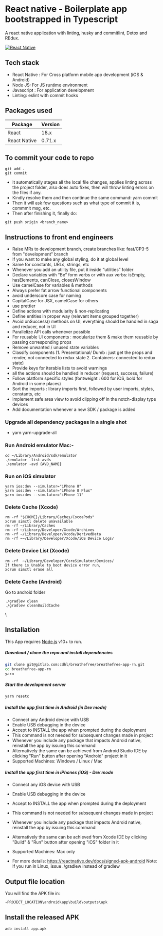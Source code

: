 # React native - Boilerplate app bootstrapped in Typescript

A react native application with linting, husky and commitlint, Detox and REdux.

[![React Native](https://iili.io/HYGqeKQ.png)](https://reactnative.dev/)

## Tech stack

- React Native : For Cross platform mobile app development (iOS & Android)
- Node JS: For JS runtime environment
- Javascript : For application development
- Linting: eslint with commit hooks

## Packages used

| Package          | Version |
| ---------------- | ------- |
| React            | 18.x      |
| React Native     | 0.71.x  |

## To commit your code to repo

```
git add .
git commit
```

- It automatically stages all the local file changes, applies linting across the project folder, also does auto fixes, then will throw linting errors on the files if any.
- Kindly resolve them and then continue the same command: yarn commit
- Then it will ask few questions such as what type of commit it is, commmit msg, etc.
- Then after finishing it, finally do:

```
git push origin <branch_name>
```

## Instructions to front end engineers

- Raise MRs to development branch, create branches like: feat/CP3-5 from "development" branch
- If you want to make any global styling, do it at global level
- Same for constants, URLs, strings, etc
- Whenever you add an utility file, put it inside “utilities” folder
- Declare variables with “Be” form verbs or with aux verbs: isEmpty, hasElements, canClose, closesWindow
- Use camelCase for variables & methods
- Always prefer fat arrow functional components
- avoid underscore case for naming
- CapitalCase for JSX, camelCase for others
- use prettier
- Define actions with modularity & non-replicating
- Define entities in proper way (relevant items grouped together)
- Avoid onSuccess() methods on UI, everything should be handled in saga and reducer, not in UI
- Parallelize API calls whenever possible
- For reusable UI components : modularize them & make them reusable by passing corresponding props
- Remove unwanted / unused state variables
- Classify components (1. Presentational/ Dumb : just get the props and render, not connected to redux state 2. Containers: connected to redux state)
- Provide keys for iterable lists to avoid warnings
- all the actions should be handled in reducer (request, success, failure)
- Follow platform specific styles (fontweight : 600 for iOS, bold for Android in some places)
- Sort the imports : library imports first, followed by user imports, styles, constants, etc
- Implement safe area view to avoid clipping off in the notch-display type devices
- Add documentation whenever a new SDK / package is added
 
### Upgrade all dependency packages in a single shot
- yarn yarn-upgrade-all


### Run Android emulator Mac:-

```
cd ~/Library/Android/sdk/emulator
./emulator -list-avds
./emulator -avd {AVD_NAME}
```

### Run on iOS simulator

```
yarn ios:dev --simulator="iPhone 8"
yarn ios:dev --simulator="iPhone 8 Plus"
yarn ios:dev --simulator="iPhone 11"
```

### Delete Cache (Xcode)

```
rm -rf "${HOME}/Library/Caches/CocoaPods"
xcrun simctl delete unavailable
rm -rf ~/Library/Caches
rm -rf ~/Library/Developer/Xcode/Archives
rm -rf ~/Library/Developer/Xcode/DerivedData
rm -rf ~~/Library/Developer/Xcode/iOS Device Logs/
```

### Delete Device List (Xcode)

```
rm -rf  ~/Library/Developer/CoreSimulator/Devices/
If there is Unable to boot device error run,
xcrun simctl erase all
```

### Delete Cache (Android)

Go to android folder

```
./gradlew clean
./gradlew cleanBuildCache
```

\
## Installation

This App requires [Node.js](https://nodejs.org/) v10+ to run.

##### Download / clone the repo and install dependencies

```sh
git clone git@gitlab.com:cdhl/breathefree/breathefree-app-rn.git
cd breathefree-app-rn
yarn
```

##### Start the development server

```sh
yarn resetc
```

##### Install the app first time in Android (in Dev mode)

- Connect any Android device with USB
- Enable USB debugging in the device
- Accept to INSTALL the app when prompted during the deployment
- This command is not needed for subsequent changes made in project
- Whenever you include any package that impacts Android native, reinstall the app by issuing this command
- Alternatively the same can be achieved from Android Studio IDE by clicking "Run" button after opening "Android" project in it
- Supported Machines: Windows / Linux / Mac

##### Install the app first time in iPhones (iOS) - Dev mode

- Connect any iOS device with USB
- Enable USB debugging in the device
- Accept to INSTALL the app when prompted during the deployment
- This command is not needed for subsequent changes made in project
- Whenever you include any package that impacts Android native, reinstall the app by issuing this command
- Alternatively the same can be achieved from Xcode IDE by clicking "Build" & "Run" button after opening "iOS" folder in it
- Supported Machines: Mac only


- For more details: https://reactnative.dev/docs/signed-apk-android
  Note: If you run in Linux, issue ./gradlew instead of gradlew

## Output file location

You will find the APK file in:

```bash
~PROJECT_LOCATION\android\app\build\outputs\apk
```

## Install the released APK

```bash
adb install app.apk
```